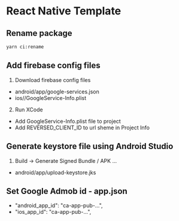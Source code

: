 # React Native Template

## Rename package

```sh
yarn ci:rename
```

## Add firebase config files

1. Download firebase config files

- android/app/google-services.json
- ios/<project>/GoogleService-Info.plist

2. Run XCode

- Add GoogleService-Info.plist file to project
- Add REVERSED_CLIENT_ID to url sheme in Project Info

## Generate keystore file using Android Studio

1. Build -> Generate Signed Bundle / APK ...

- android/app/upload-keystore.jks

## Set Google Admob id - app.json

- "android_app_id": "ca-app-pub-...",
- "ios_app_id": "ca-app-pub-...",
